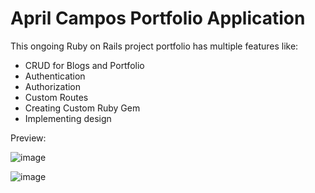 # April Campos Portfolio Application


This ongoing Ruby on Rails project portfolio has multiple features like:

- CRUD for Blogs and Portfolio
- Authentication
- Authorization
- Custom Routes
- Creating Custom Ruby Gem
- Implementing design

Preview:

![image](https://github.com/user-attachments/assets/2b46e680-21d9-40b3-b78c-f3de51cdaa5d)

![image](https://github.com/user-attachments/assets/1d2d8cf6-baa6-4028-9673-8643aec61326)
